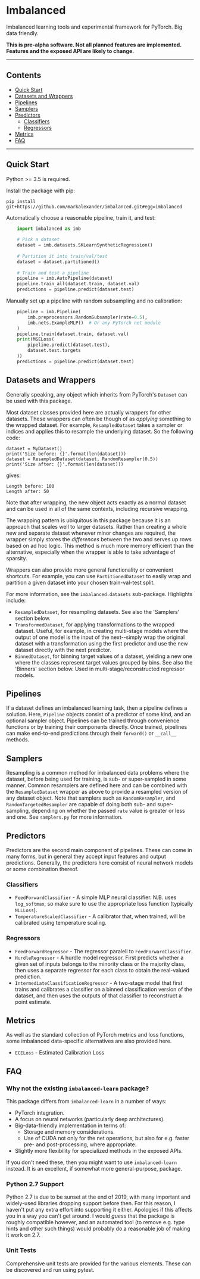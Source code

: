 
# Imbalanced

Imbalanced learning tools and experimental framework for PyTorch.
Big data friendly.

**This is pre-alpha software.  Not all planned features are implemented.
Features and the exposed API are likely to change.**

----

## Contents

  - [Quick Start](#quick-start)
  - [Datasets and Wrappers](#datasets-and-wrappers)
  - [Pipelines](#pipelines)
  - [Samplers](#samplers)
  - [Predictors](#predictors)
    - [Classifiers](#classifiers)
    - [Regressors](#regressors)
  - [Metrics](#metrics)
  - [FAQ](#faq)

----


## Quick Start

Python >= 3.5 is required.

Install the package with pip:

    pip install git+https://github.com/markalexander/imbalanced.git#egg=imbalanced

Automatically choose a reasonable pipeline, train it, and test:

```python
    import imbalanced as imb
    
    # Pick a dataset
    dataset = imb.datasets.SKLearnSyntheticRegression()
    
    # Partition it into train/val/test
    dataset = dataset.partitioned()
    
    # Train and test a pipeline
    pipeline = imb.AutoPipeline(dataset)
    pipeline.train_all(dataset.train, dataset.val)
    predictions = pipeline.predict(dataset.test)
```

Manually set up a pipeline with random subsampling and no calibration:

```python
    pipeline = imb.Pipeline(
        imb.preprocessors.RandomSubsampler(rate=0.5),
        imb.nets.ExampleMLP()  # Or any PyTorch net module
    )
    pipeline.train(dataset.train, dataset.val)
    print(MSELoss(
        pipeline.predict(dataset.test),
        dataset.test.targets
    ))
    predictions = pipeline.predict(dataset.test)

```

## Datasets and Wrappers

Generally speaking, any object which inherits from PyTorch's `Dataset` can be
used with this package.

Most dataset classes provided here are actually wrappers for other datasets.
These wrappers can often be though of as *applying* something to the wrapped
dataset.  For example, `ResampledDataset` takes a sampler or indices
and applies this to resample the underlying dataset.  So the following code:

    dataset = MyDataset()
    print('Size before: {}'.format(len(dataset)))
    dataset = ResampledDataset(dataset, RandomResampler(0.5))
    print('Size after: {}'.format(len(dataset)))

gives:

    Length before: 100
    Length after: 50

Note that after wrapping, the new object acts exactly as a normal dataset and
can be used in all of the same contexts, including recursive wrapping.

The wrapping pattern is ubiquitous in this package because it is an approach
that scales well to larger datasets.  Rather than creating a whole new and
separate dataset whenever minor changes are required, the wrapper simply stores
the *differences* between the two and serves up rows based on ad hoc logic. 
This method is much more memory efficient than the alternative, especially
when the wrapper is able to take advantage of sparsity.

Wrappers can also provide more general functionality or convenient shortcuts.
For example, you can use `PartitionedDataset` to easily wrap and partition a
given dataset into your chosen train-val-test split.

For more information, see the `imbalanced.datasets` sub-package.  Highlights
include:

  - `ResampledDataset`, for resampling datasets.  See also the 'Samplers'
    section below.
  - `TransformedDataset`, for applying transformations to the wrapped dataset.
    Useful, for example, in creating multi-stage models where the output of one
    model is the input of the next--simply wrap the original dataset with a
    transformation using the first predictor and use the new dataset directly
    with the next predictor.
  - `BinnedDataset`, for binning target values of a dataset, yielding a new one
    where the classes represent target values grouped by bins.  See also the
    'Binners' section below.  Used in multi-stage/reconstructed regressor
    models.


## Pipelines

If a dataset defines an imbalanced learning task, then a pipeline defines a
solution.  Here, `Pipeline` objects consist of a predictor of some kind, and
an optional sampler object.  Pipelines can be trained through convenience
functions or by training their components directly.  Once trained, pipelines
can make end-to-end predictions through their `forward()` or `__call__`
methods.


## Samplers

Resampling is a common method for imbalanced data problems where the dataset,
before being used for training, is sub- or super-sampled in some manner.
Common resamplers are defined here and can be combined with the
`ResampledDataset` wrapper as above to provide a resampled version of any
dataset object.  Note that samplers such as `RandomResampler`, and
`RandomTargetedResampler` are capable of doing both sub- and super-sampling, 
depending on whether the passed `rate` value is greater or less and one.  See
`samplers.py` for more information.


## Predictors

Predictors are the second main component of pipelines.  These can come in many
forms, but in general they accept input features and output predictions.
Generally, the predictors here consist of neural network models or some
combination thereof.

### Classifiers

  - `FeedForwardClassifier` - A simple MLP neural classifier.  N.B. uses
    `log_softmax`, so make sure to use the appropriate loss function (typically
    `NLLLoss`).
  - `TemperatureScaledClassifier` - A calibrator that, when trained, will be
    calibrated using temperature scaling.


### Regressors

  - `FeedForwardRegressor` - The regressor paralell to `FeedForwardClassifier`.
  - `HurdleRegressor` - A hurdle model regressor.  First predicts whether a
    given set of inputs belongs to the minority class or the majority class,
    then uses a separate regressor for each class to obtain the real-valued
    prediction.
  - `IntermediateClassificationRegressor` - A two-stage model that
    first trains and calibrates a classifier on a binned classification version
    of the dataset, and then uses the outputs of that classifier to reconstruct
    a point estimate.


## Metrics

As well as the standard collection of PyTorch metrics and loss functions,
some imbalanced data-specific alternatives are also provided here.

  - `ECELoss` - Estimated Calibration Loss


## FAQ

### Why not the existing `imbalanced-learn` package?

This package differs from `imbalanced-learn` in a number of ways:

  - PyTorch integration.
  - A focus on neural networks (particularly deep architectures).
  - Big-data-friendly implementation in terms of:
    - Storage and memory considerations.
    - Use of CUDA not only for the net operations, but also for e.g. faster
      pre- and post-processing, where appropriate.
  - Slightly more flexibility for specialized methods in the exposed APIs.
  
If you don't need these, then you might want to use `imbalanced-learn` instead.
It is an excellent, if somewhat more general-purpose, package.


### Python 2.7 Support

Python 2.7 is due to be sunset at the end of 2019, with many important and
widely-used libraries dropping support before then.  For this reason, I haven't
put any extra effort into supporting it either.  Apologies if this affects you
in a way you can't get around.  I would *guess* that the package is roughly
compatible however, and an automated tool (to remove e.g. type hints and other
such things) would probably do a reasonable job of making it work on 2.7.


### Unit Tests

Comprehensive unit tests are provided for the various elements.  These can be
discovered and run using pytest.